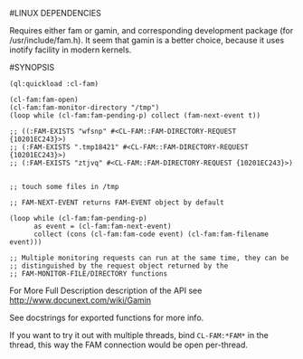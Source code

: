 
#LINUX DEPENDENCIES

  Requires either fam or gamin, and corresponding development package
  (for /usr/include/fam.h). It seem that gamin is a better choice,
  because it uses inotify facility in modern kernels. 

#SYNOPSIS

```common-lisp
(ql:quickload :cl-fam)

(cl-fam:fam-open)
(cl-fam:fam-monitor-directory "/tmp")
(loop while (cl-fam:fam-pending-p) collect (fam-next-event t))

;; ((:FAM-EXISTS "wfsnp" #<CL-FAM::FAM-DIRECTORY-REQUEST {10201EC243}>)
;; (:FAM-EXISTS ".tmp18421" #<CL-FAM::FAM-DIRECTORY-REQUEST {10201EC243}>)
;; (:FAM-EXISTS "ztjvq" #<CL-FAM::FAM-DIRECTORY-REQUEST {10201EC243}>)


;; touch some files in /tmp

;; FAM-NEXT-EVENT returns FAM-EVENT object by default

(loop while (cl-fam:fam-pending-p)
      as event = (cl-fam:fam-next-event)
      collect (cons (cl-fam:fam-code event) (cl-fam:fam-filename event)))

;; Multiple monitoring requests can run at the same time, they can be
;; distinguished by the request object returned by the
;; FAM-MONITOR-FILE/DIRECTORY functions
```

For More Full Description description of the API see http://www.docunext.com/wiki/Gamin

See docstrings for exported functions for more info.

If you want to try it out with multiple threads, bind `CL-FAM:*FAM*`
in the thread, this way the FAM connection would be open per-thread.
  


